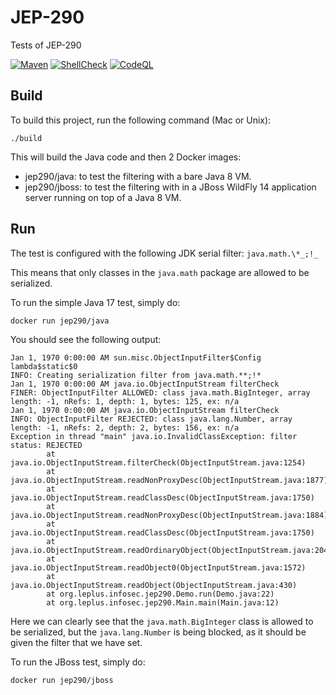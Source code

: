 # JEP-290

Tests of JEP-290

[![Maven](https://github.com/thomasleplus/JEP-290/workflows/Maven/badge.svg)](https://github.com/thomasleplus/JEP-290/actions?query=workflow:"Maven")
[![ShellCheck](https://github.com/thomasleplus/JEP-290/workflows/ShellCheck/badge.svg)](https://github.com/thomasleplus/JEP-290/actions?query=workflow:"ShellCheck")
[![CodeQL](https://github.com/thomasleplus/JEP-290/workflows/CodeQL/badge.svg)](https://github.com/thomasleplus/JEP-290/actions?query=workflow:"CodeQL")

## Build

To build this project, run the following command (Mac or Unix):

```shell
./build
```

This will build the Java code and then 2 Docker images:

- jep290/java: to test the filtering with a bare Java 8 VM.
- jep290/jboss: to test the filtering with in a JBoss WildFly 14 application server running on top of a Java 8 VM.

## Run

The test is configured with the following JDK serial filter: `java.math.\*_;!_`

This means that only classes in the `java.math` package are allowed to
be serialized.

To run the simple Java 17 test, simply do:

```shell
docker run jep290/java
```

You should see the following output:

```text
Jan 1, 1970 0:00:00 AM sun.misc.ObjectInputFilter$Config lambda$static$0
INFO: Creating serialization filter from java.math.**;!*
Jan 1, 1970 0:00:00 AM java.io.ObjectInputStream filterCheck
FINER: ObjectInputFilter ALLOWED: class java.math.BigInteger, array length: -1, nRefs: 1, depth: 1, bytes: 125, ex: n/a
Jan 1, 1970 0:00:00 AM java.io.ObjectInputStream filterCheck
INFO: ObjectInputFilter REJECTED: class java.lang.Number, array length: -1, nRefs: 2, depth: 2, bytes: 156, ex: n/a
Exception in thread "main" java.io.InvalidClassException: filter status: REJECTED
        at java.io.ObjectInputStream.filterCheck(ObjectInputStream.java:1254)
        at java.io.ObjectInputStream.readNonProxyDesc(ObjectInputStream.java:1877)
        at java.io.ObjectInputStream.readClassDesc(ObjectInputStream.java:1750)
        at java.io.ObjectInputStream.readNonProxyDesc(ObjectInputStream.java:1884)
        at java.io.ObjectInputStream.readClassDesc(ObjectInputStream.java:1750)
        at java.io.ObjectInputStream.readOrdinaryObject(ObjectInputStream.java:2041)
        at java.io.ObjectInputStream.readObject0(ObjectInputStream.java:1572)
        at java.io.ObjectInputStream.readObject(ObjectInputStream.java:430)
        at org.leplus.infosec.jep290.Demo.run(Demo.java:22)
        at org.leplus.infosec.jep290.Main.main(Main.java:12)
```

Here we can clearly see that the `java.math.BigInteger` class is allowed
to be serialized, but the `java.lang.Number` is being blocked, as it
should be given the filter that we have set.

To run the JBoss test, simply do:

```shell
docker run jep290/jboss
```
